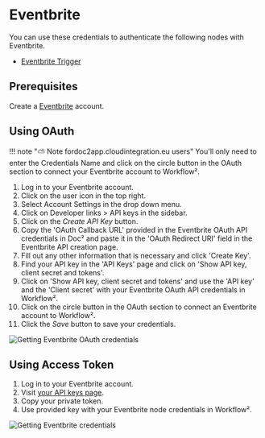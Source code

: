 # Eventbrite

You can use these credentials to authenticate the following nodes with Eventbrite.
- [Eventbrite Trigger](/workflow/integrations/trigger-nodes/n8n-nodes-base.eventbriteTrigger/)

## Prerequisites

Create a [Eventbrite](https://www.eventbrite.com/) account.

## Using OAuth

!!! note "⛅️ Note fordoc2app.cloudintegration.eu users"
    You'll only need to enter the Credentials Name and click on the circle button in the OAuth section to connect your Eventbrite account to Workflow².


1. Log in to your Eventbrite account.
2. Click on the user icon in the top right.
3. Select Account Settings in the drop down menu.
4. Click on Developer links > API keys in the sidebar.
5. Click on the *Create API Key* button.
6. Copy the 'OAuth Callback URL' provided in the Eventbrite OAuth API credentials in Doc² and paste it in the 'OAuth Redirect URI' field in the Eventbrite API creation page.
7. Fill out any other information that is necessary and click 'Create Key'.
8. Find your API key in the 'API Keys' page and click on 'Show API key, client secret and tokens'.
9. Click on 'Show API key, client secret and tokens' and use the 'API key' and the 'Client secret' with your Eventbrite OAuth API credentials in Workflow².
10. Click on the circle button in the OAuth section to connect an Eventbrite account to Workflow².
11. Click the *Save* button to save your credentials.

![Getting Eventbrite OAuth credentials](/_images/integrations/credentials/eventbrite/using-oauth.gif)

## Using Access Token

1. Log in to your Eventbrite account.
2. Visit [your API keys page](https://www.eventbrite.com/platform/api-keys).
3. Copy your private token.
4. Use provided key with your Eventbrite node credentials in Workflow².

![Getting Eventbrite credentials](/_images/integrations/credentials/eventbrite/using-access-token.gif)

